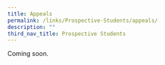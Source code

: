 ```yaml
---
title: Appeals
permalink: /links/Prospective-Students/appeals/
description: ""
third_nav_title: Prospective Students
---
```

Coming soon.